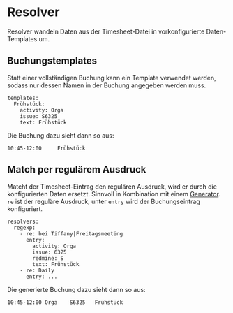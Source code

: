 # Resolver

Resolver wandeln Daten aus der Timesheet-Datei in vorkonfigurierte Daten-Templates um.

## Buchungstemplates

Statt einer vollständigen Buchung kann ein Template verwendet werden, sodass nur dessen
Namen in der Buchung angegeben werden muss.

````
templates:
  Frühstück:
    activity: Orga
    issue: S6325
    text: Frühstück
````
Die Buchung dazu sieht dann so aus:
````
10:45-12:00     Frühstück
````

## Match per regulärem Ausdruck

Matcht der Timesheet-Eintrag den regulären Ausdruck, wird er durch die 
konfigurierten Daten ersetzt. Sinnvoll in Kombination mit einem 
[Generator][generatoren]. `re` ist der reguläre Ausdruck, unter `entry` wird der
Buchungseintrag konfiguriert. 

  [generatoren]: generatoren.md

````
resolvers:
  regexp:
    - re: bei Tiffany|Freitagsmeeting
      entry:
        activity: Orga
        issue: 6325
        redmine: S
        text: Frühstück
    - re: Daily
      entry: ...
````
Die generierte Buchung dazu sieht dann so aus:
````
10:45-12:00 Orga    S6325   Frühstück
````

